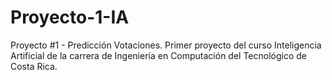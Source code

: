 # Proyecto-1-IA
Proyecto #1 - Predicción Votaciones. Primer proyecto del curso Inteligencia Artificial de la carrera de Ingeniería en Computación del Tecnológico de Costa Rica.
